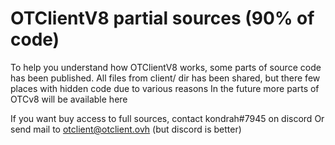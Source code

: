 # OTClientV8 partial sources (90% of code)

To help you understand how OTClientV8 works, some parts of source code has been published.
All files from client/ dir has been shared, but there few places with hidden code due to various reasons
In the future more parts of OTCv8 will be available here

If you want buy access to full sources, contact kondrah#7945 on discord
Or send mail to otclient@otclient.ovh (but discord is better)
